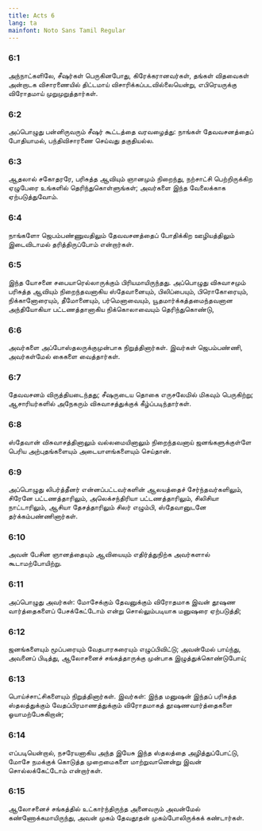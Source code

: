 ```yaml
---
title: Acts 6
lang: ta
mainfont: Noto Sans Tamil Regular
---
```


###  6:1

அந்நாட்களிலே, சீஷர்கள் பெருகினபோது, கிரேக்கரானவர்கள், தங்கள் விதவைகள் அன்றாடக விசாரணையில் திட்டமாய் விசாரிக்கப்படவில்லையென்று, எபிரெயருக்கு விரோதமாய் முறுமுறுத்தார்கள்.

###  6:2

அப்பொழுது பன்னிருவரும் சீஷர் கூட்டத்தை வரவழைத்து: நாங்கள் தேவவசனத்தைப் போதியாமல், பந்திவிசாரணை செய்வது தகுதியல்ல.

###  6:3

ஆதலால் சகோதரரே, பரிசுத்த ஆவியும் ஞானமும் நிறைந்து, நற்சாட்சி பெற்றிருக்கிற ஏழுபேரை உங்களில் தெரிந்துகொள்ளுங்கள்; அவர்களை இந்த வேலைக்காக ஏற்படுத்துவோம்.

###  6:4

நாங்களோ ஜெபம்பண்ணுவதிலும் தேவவசனத்தைப் போதிக்கிற ஊழியத்திலும் இடைவிடாமல் தரித்திருப்போம் என்றார்கள்.

###  6:5

இந்த யோசனை சபையாரெல்லாருக்கும் பிரியமாயிருந்தது. அப்பொழுது விசுவாசமும் பரிசுத்த ஆவியும் நிறைந்தவனாகிய ஸ்தேவானையும், பிலிப்பையும், பிரொகோரையும், நிக்கானோரையும், தீமோனையும், பர்மெனாவையும், யூதமார்க்கத்தமைந்தவனான அந்தியோகியா பட்டணத்தானாகிய நிக்கொலாவையும் தெரிந்துகொண்டு,

###  6:6

அவர்களை அப்போஸ்தலருக்குமுன்பாக நிறுத்தினார்கள். இவர்கள் ஜெபம்பண்ணி, அவர்கள்மேல் கைகளை வைத்தார்கள்.

###  6:7

தேவவசனம் விருத்தியடைந்தது; சீஷருடைய தொகை எருசலேமில் மிகவும் பெருகிற்று; ஆசாரியர்களில் அநேகரும் விசுவாசத்துக்குக் கீழ்ப்படிந்தார்கள்.

###  6:8

ஸ்தேவான் விசுவாசத்தினாலும் வல்லமையினாலும் நிறைந்தவனாய் ஜனங்களுக்குள்ளே பெரிய அற்புதங்களையும் அடையாளங்களையும் செய்தான்.

###  6:9

அப்பொழுது லிபர்த்தீனர் என்னப்பட்டவர்களின் ஆலயத்தைச் சேர்ந்தவர்களிலும், சிரேனே பட்டணத்தாரிலும், அலெக்சந்திரியா பட்டணத்தாரிலும், சிலிசியா நாட்டாரிலும், ஆசியா தேசத்தாரிலும் சிலர் எழும்பி, ஸ்தேவானுடனே தர்க்கம்பண்ணினார்கள்.

###  6:10

அவன் பேசின ஞானத்தையும் ஆவியையும் எதிர்த்துநிற்க அவர்களால் கூடாமற்போயிற்று.

###  6:11

அப்பொழுது அவர்கள்: மோசேக்கும் தேவனுக்கும் விரோதமாக இவன் தூஷண வார்த்தைகளைப் பேசக்கேட்டோம் என்று சொல்லும்படியாக மனுஷரை ஏற்படுத்தி;

###  6:12

ஜனங்களையும் மூப்பரையும் வேதபாரகரையும் எழுப்பிவிட்டு; அவன்மேல் பாய்ந்து, அவனைப் பிடித்து, ஆலோசனைச் சங்கத்தாருக்கு முன்பாக இழுத்துக்கொண்டுபோய்;

###  6:13

பொய்ச்சாட்சிகளையும் நிறுத்தினார்கள். இவர்கள்: இந்த மனுஷன் இந்தப் பரிசுத்த ஸ்தலத்துக்கும் வேதப்பிரமாணத்துக்கும் விரோதமாகத் தூஷணவார்த்தைகளை ஓயாமற்பேசுகிறான்;

###  6:14

எப்படியென்றால், நசரேயனாகிய அந்த இயேசு இந்த ஸ்தலத்தை அழித்துப்போட்டு, மோசே நமக்குக் கொடுத்த முறைமைகளை மாற்றுவானென்று இவன் சொல்லக்கேட்டோம் என்றார்கள்.

###  6:15

ஆலோசனைச் சங்கத்தில் உட்கார்ந்திருந்த அனைவரும் அவன்மேல் கண்ணோக்கமாயிருந்து, அவன் முகம் தேவதூதன் முகம்போலிருக்கக் கண்டார்கள்.

